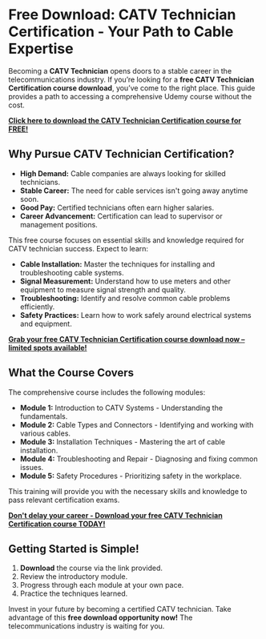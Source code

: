# Free Download: CATV Technician Certification - Your Path to Cable Expertise

Becoming a **CATV Technician** opens doors to a stable career in the telecommunications industry. If you’re looking for a **free CATV Technician Certification course download**, you’ve come to the right place. This guide provides a path to accessing a comprehensive Udemy course without the cost.

[**Click here to download the CATV Technician Certification course for FREE!**](https://udemywork.com/catv-technician-certification)

## Why Pursue CATV Technician Certification?

*   **High Demand:** Cable companies are always looking for skilled technicians.
*   **Stable Career:** The need for cable services isn't going away anytime soon.
*   **Good Pay:** Certified technicians often earn higher salaries.
*   **Career Advancement:** Certification can lead to supervisor or management positions.

This free course focuses on essential skills and knowledge required for CATV technician success. Expect to learn:

*   **Cable Installation:** Master the techniques for installing and troubleshooting cable systems.
*   **Signal Measurement:** Understand how to use meters and other equipment to measure signal strength and quality.
*   **Troubleshooting:** Identify and resolve common cable problems efficiently.
*   **Safety Practices:** Learn how to work safely around electrical systems and equipment.

[**Grab your free CATV Technician Certification course download now – limited spots available!**](https://udemywork.com/catv-technician-certification)

## What the Course Covers

The comprehensive course includes the following modules:

*   **Module 1:** Introduction to CATV Systems - Understanding the fundamentals.
*   **Module 2:** Cable Types and Connectors - Identifying and working with various cables.
*   **Module 3:** Installation Techniques - Mastering the art of cable installation.
*   **Module 4:** Troubleshooting and Repair - Diagnosing and fixing common issues.
*   **Module 5:** Safety Procedures - Prioritizing safety in the workplace.

This training will provide you with the necessary skills and knowledge to pass relevant certification exams.

[**Don't delay your career - Download your free CATV Technician Certification course TODAY!**](https://udemywork.com/catv-technician-certification)

## Getting Started is Simple!

1.  **Download** the course via the link provided.
2.  Review the introductory module.
3.  Progress through each module at your own pace.
4.  Practice the techniques learned.

Invest in your future by becoming a certified CATV technician. Take advantage of this **free download opportunity now!** The telecommunications industry is waiting for you.
